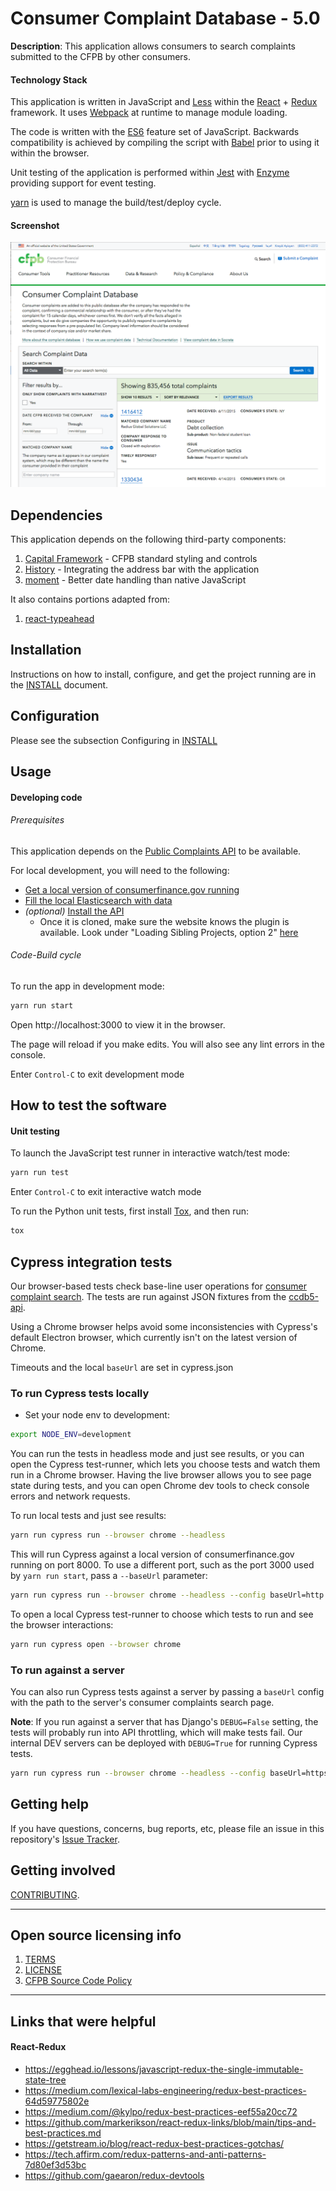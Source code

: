 # Consumer Complaint Database - 5.0

**Description**:
This application allows consumers to search complaints submitted to the CFPB by other consumers.

#### Technology Stack
This application is written in JavaScript and [Less](http://lesscss.org) within
the [React](https://facebook.github.io/react/) + [Redux](http://redux.js.org/)
framework.  It uses [Webpack](http://webpack.github.io/docs/) at runtime to
manage module loading.

The code is written with the [ES6](http://es6-features.org/) feature set
of JavaScript. Backwards compatibility is achieved by compiling the script with
[Babel](https://babeljs.io/) prior to using it within the browser.

Unit testing of the application is performed within
[Jest](https://facebook.github.io/jest/) with
[Enzyme](http://airbnb.io/enzyme/index.html) providing support for event testing.

[yarn](https://yarnpkg.com/) is used to manage the build/test/deploy cycle.

#### Screenshot
![screen August 17, 2017](documentation/screenshot.png)

## Dependencies

This application depends on the following third-party components:

1. [Capital Framework](https://cfpb.github.io/capital-framework/) - CFPB standard styling and controls
1. [History](https://github.com/reacttraining/history) - Integrating the address bar with the application
1. [moment](https://momentjs.com/) - Better date handling than native JavaScript

It also contains portions adapted from:

1. [react-typeahead](https://github.com/fmoo/react-typeahead)

## Installation

Instructions on how to install, configure, and get the project running
are in the [INSTALL](INSTALL.md) document.

## Configuration

Please see the subsection Configuring in [INSTALL](INSTALL.md#configuring)

## Usage

#### Developing code

###### Prerequisites
This application depends on the [Public Complaints API](https://github.com/cfpb/ccdb5-api)
to be available.

For local development, you will need to the following:
* [Get a local version of consumerfinance.gov running](https://github.com/cfpb/consumerfinance.gov#quickstart)
* [Fill the local Elasticsearch with data](https://github.com/cfpb/ccdb-data-pipeline)
* _(optional)_ [Install the API](https://github.com/cfpb/ccdb5-api)
  * Once it is cloned, make sure the website knows the plugin is available. Look under "Loading Sibling Projects, option 2" [here](https://cfpb.github.io/consumerfinance.gov/development-tips/)

###### Code-Build cycle

To run the app in development mode:

```bash
yarn run start
```

Open http://localhost:3000 to view it in the browser.

The page will reload if you make edits.
You will also see any lint errors in the console.

Enter `Control-C` to exit development mode

## How to test the software

#### Unit testing
To launch the JavaScript test runner in interactive watch/test mode:

```bash
yarn run test
```

Enter `Control-C` to exit interactive watch mode

To run the Python unit tests, first install [Tox](https://tox.readthedocs.io/en/latest/),
and then run:

```bash
tox
```

## Cypress integration tests

Our browser-based tests check base-line user operations for [consumer complaint search](https://www.consumerfinance.gov/data-research/consumer-complaints/search/). The tests are run against JSON fixtures from the [ccdb5-api](https://github.com/cfpb/ccdb5-api).

Using a Chrome browser helps avoid some inconsistencies with Cypress's default Electron browser, which currently isn't on the latest
version of Chrome.

Timeouts and the local `baseUrl` are set in cypress.json

### To run Cypress tests locally

- Set your node env to development:
```bash
export NODE_ENV=development
```
You can run the tests in headless mode and just see results, or you can open the Cypress test-runner, which lets you choose tests and watch them run in a Chrome browser. Having the live browser allows you to see page state during tests, and you can open Chrome dev tools to check console errors and network requests.

To run local tests and just see results:

```bash
yarn run cypress run --browser chrome --headless
```

This will run Cypress against a local version of consumerfinance.gov running on port 8000. To use a different port, such as the port 3000 used by `yarn run start`, pass a `--baseUrl` parameter:

```bash
yarn run cypress run --browser chrome --headless --config baseUrl=http://localhost:3000/data-research/consumer-complaints/search/
```

To open a local Cypress test-runner to choose which tests to run and see the browser interactions:

```bash
yarn run cypress open --browser chrome
```

### To run against a server
You can also run Cypress tests against a server by passing a `baseUrl` config with the path to the server's consumer complaints search page.

**Note**: If you run against a server that has Django's `DEBUG=False` setting,
the tests will probably run into API throttling, which will make tests fail.
Our internal DEV servers can be deployed with `DEBUG=True` for running Cypress tests.

```bash
yarn run cypress run --browser chrome --headless --config baseUrl=https://[DEV SERVER URL]/data-research/consumer-complaints/search/
```

## Getting help

If you have questions, concerns, bug reports, etc, please file an issue in this
repository's [Issue Tracker](https://github.com/cfpb/ccdb5-ui/issues).

## Getting involved

[CONTRIBUTING](CONTRIBUTING.md).

----

## Open source licensing info
1. [TERMS](TERMS.md)
2. [LICENSE](LICENSE)
3. [CFPB Source Code Policy](https://github.com/cfpb/source-code-policy/)


----

## Links that were helpful

#### React-Redux
* https://egghead.io/lessons/javascript-redux-the-single-immutable-state-tree
* https://medium.com/lexical-labs-engineering/redux-best-practices-64d59775802e
* https://medium.com/@kylpo/redux-best-practices-eef55a20cc72
* https://github.com/markerikson/react-redux-links/blob/main/tips-and-best-practices.md
* https://getstream.io/blog/react-redux-best-practices-gotchas/
* https://tech.affirm.com/redux-patterns-and-anti-patterns-7d80ef3d53bc
* https://github.com/gaearon/redux-devtools
